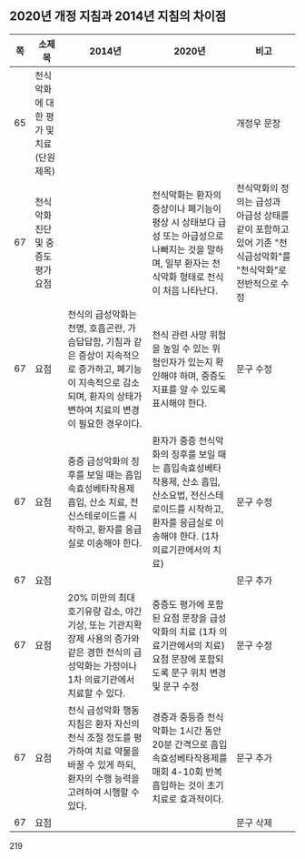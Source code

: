 ## 2020년 개정 지침과 2014년 지침의 차이점

| 쪽 | 소제목 | 2014년 | 2020년 | 비고 |
|---|---|---|---|---|
| 65 | 천식악화에 대한 평가 및 치료 (단원 제목) | | | 개정우 문장 |
| 67 | 천식악화 진단 및 중증도 평가 요점 | | 천식악화는 환자의 증상이나 폐기능이 평상 시 상태보다 급성 또는 아급성으로 나빠지는 것을 말하며, 일부 환자는 천식악화 형태로 천식이 처음 나타난다. | 천식악화의 정의는 급성과 아급성 상태를 같이 포함하고 있어 기존 "천식급성악화"를 "천식악화"로 전반적으로 수정 |
| 67 | 요점 | 천식의 급성악화는 천명, 호흡곤란, 가슴답답함, 기침과 같은 증상이 지속적으로 증가하고, 폐기능이 지속적으로 감소되며, 환자의 상태가 변하여 치료의 변경이 필요한 경우이다. | 천식 관련 사망 위험을 높일 수 있는 위험인자가 있는지 확인해야 하며, 중증도 지표를 알 수 있도록 표시해야 한다. | 문구 수정 |
| 67 | 요점 | 중증 급성악화의 징후를 보일 때는 흡입속효성베타작용제 흡입, 산소 치료, 전신스테로이드를 시작하고, 환자를 응급실로 이송해야 한다. | 환자가 중증 천식악화의 징후를 보일 때는 흡입속효성베타작용제, 산소 흡입, 산소요법, 전신스테로이드를 시작하고, 환자를 응급실로 이송해야 한다. (1차 의료기관에서의 치료) | 문구 수정 |
| 67 | 요점 | | | 문구 추가 |
| 67 | 요점 | 20% 미만의 최대호기유량 감소, 야간 기상, 또는 기관지확장제 사용의 증가와 같은 경한 천식의 급성악화는 가정이나 1차 의료기관에서 치료할 수 있다. | 중증도 평가에 포함된 요점 문장을 급성악화의 치료 (1차 의료기관에서의 치료) 요점 문장에 포함되도록 문구 위치 변경 및 문구 수정 | 문구 수정 |
| 67 | 요점 | 천식 급성악화 행동지침은 환자 자신의 천식 조절 정도를 평가하여 치료 약물을 바꿀 수 있게 하되, 환자의 수행 능력을 고려하여 시행할 수 있다. | 경증과 중등증 천식악화는 1시간 동안 20분 간격으로 흡입 속효성베타작용제를 매회 4-10회 반복 흡입하는 것이 초기 치료로 효과적이다. | 문구 추가 |
| 67 | 요점 | | | 문구 삭제 |

<PAGE>219